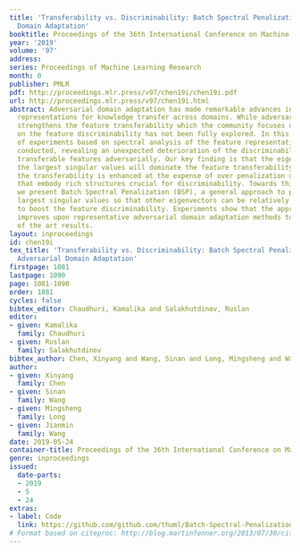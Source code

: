 ```yaml
---
title: 'Transferability vs. Discriminability: Batch Spectral Penalization for Adversarial
  Domain Adaptation'
booktitle: Proceedings of the 36th International Conference on Machine Learning
year: '2019'
volume: '97'
address: 
series: Proceedings of Machine Learning Research
month: 0
publisher: PMLR
pdf: http://proceedings.mlr.press/v97/chen19i/chen19i.pdf
url: http://proceedings.mlr.press/v97/chen19i.html
abstract: Adversarial domain adaptation has made remarkable advances in learning transferable
  representations for knowledge transfer across domains. While adversarial learning
  strengthens the feature transferability which the community focuses on, its impact
  on the feature discriminability has not been fully explored. In this paper, a series
  of experiments based on spectral analysis of the feature representations have been
  conducted, revealing an unexpected deterioration of the discriminability while learning
  transferable features adversarially. Our key finding is that the eigenvectors with
  the largest singular values will dominate the feature transferability. As a consequence,
  the transferability is enhanced at the expense of over penalization of other eigenvectors
  that embody rich structures crucial for discriminability. Towards this problem,
  we present Batch Spectral Penalization (BSP), a general approach to penalizing the
  largest singular values so that other eigenvectors can be relatively strengthened
  to boost the feature discriminability. Experiments show that the approach significantly
  improves upon representative adversarial domain adaptation methods to yield state
  of the art results.
layout: inproceedings
id: chen19i
tex_title: 'Transferability vs. Discriminability: Batch Spectral Penalization for
  Adversarial Domain Adaptation'
firstpage: 1081
lastpage: 1090
page: 1081-1090
order: 1081
cycles: false
bibtex_editor: Chaudhuri, Kamalika and Salakhutdinov, Ruslan
editor:
- given: Kamalika
  family: Chaudhuri
- given: Ruslan
  family: Salakhutdinov
bibtex_author: Chen, Xinyang and Wang, Sinan and Long, Mingsheng and Wang, Jianmin
author:
- given: Xinyang
  family: Chen
- given: Sinan
  family: Wang
- given: Mingsheng
  family: Long
- given: Jianmin
  family: Wang
date: 2019-05-24
container-title: Proceedings of the 36th International Conference on Machine Learning
genre: inproceedings
issued:
  date-parts:
  - 2019
  - 5
  - 24
extras:
- label: Code
  link: https://github.com/github.com/thuml/Batch-Spectral-Penalization
# Format based on citeproc: http://blog.martinfenner.org/2013/07/30/citeproc-yaml-for-bibliographies/
---
```

